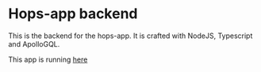 # Hops-app backend

This is the backend for the hops-app. It is crafted with NodeJS, Typescript and ApolloGQL.

This app is running [here](https://hopsapp.fly.dev/)
